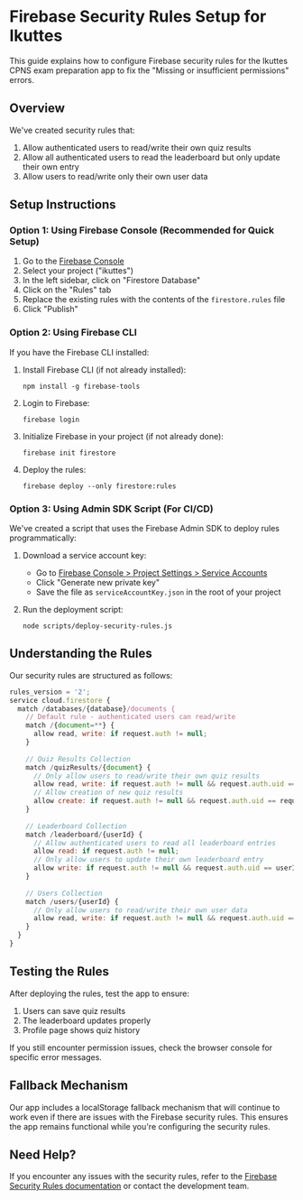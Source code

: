 # Firebase Security Rules Setup for Ikuttes

This guide explains how to configure Firebase security rules for the Ikuttes CPNS exam preparation app to fix the "Missing or insufficient permissions" errors.

## Overview

We've created security rules that:
1. Allow authenticated users to read/write their own quiz results
2. Allow all authenticated users to read the leaderboard but only update their own entry
3. Allow users to read/write only their own user data

## Setup Instructions

### Option 1: Using Firebase Console (Recommended for Quick Setup)

1. Go to the [Firebase Console](https://console.firebase.google.com/)
2. Select your project ("ikuttes")
3. In the left sidebar, click on "Firestore Database"
4. Click on the "Rules" tab
5. Replace the existing rules with the contents of the `firestore.rules` file
6. Click "Publish"

### Option 2: Using Firebase CLI

If you have the Firebase CLI installed:

1. Install Firebase CLI (if not already installed):
   ```
   npm install -g firebase-tools
   ```

2. Login to Firebase:
   ```
   firebase login
   ```

3. Initialize Firebase in your project (if not already done):
   ```
   firebase init firestore
   ```

4. Deploy the rules:
   ```
   firebase deploy --only firestore:rules
   ```

### Option 3: Using Admin SDK Script (For CI/CD)

We've created a script that uses the Firebase Admin SDK to deploy rules programmatically:

1. Download a service account key:
   - Go to [Firebase Console > Project Settings > Service Accounts](https://console.firebase.google.com/project/_/settings/serviceaccounts/adminsdk)
   - Click "Generate new private key"
   - Save the file as `serviceAccountKey.json` in the root of your project

2. Run the deployment script:
   ```
   node scripts/deploy-security-rules.js
   ```

## Understanding the Rules

Our security rules are structured as follows:

```javascript
rules_version = '2';
service cloud.firestore {
  match /databases/{database}/documents {
    // Default rule - authenticated users can read/write
    match /{document=**} {
      allow read, write: if request.auth != null;
    }
    
    // Quiz Results Collection
    match /quizResults/{document} {
      // Only allow users to read/write their own quiz results
      allow read, write: if request.auth != null && request.auth.uid == resource.data.userId;
      // Allow creation of new quiz results
      allow create: if request.auth != null && request.auth.uid == request.resource.data.userId;
    }
    
    // Leaderboard Collection
    match /leaderboard/{userId} {
      // Allow authenticated users to read all leaderboard entries
      allow read: if request.auth != null;
      // Only allow users to update their own leaderboard entry
      allow write: if request.auth != null && request.auth.uid == userId;
    }
    
    // Users Collection
    match /users/{userId} {
      // Only allow users to read/write their own user data
      allow read, write: if request.auth != null && request.auth.uid == userId;
    }
  }
}
```

## Testing the Rules

After deploying the rules, test the app to ensure:
1. Users can save quiz results
2. The leaderboard updates properly
3. Profile page shows quiz history

If you still encounter permission issues, check the browser console for specific error messages.

## Fallback Mechanism

Our app includes a localStorage fallback mechanism that will continue to work even if there are issues with the Firebase security rules. This ensures the app remains functional while you're configuring the security rules.

## Need Help?

If you encounter any issues with the security rules, refer to the [Firebase Security Rules documentation](https://firebase.google.com/docs/firestore/security/get-started) or contact the development team.
